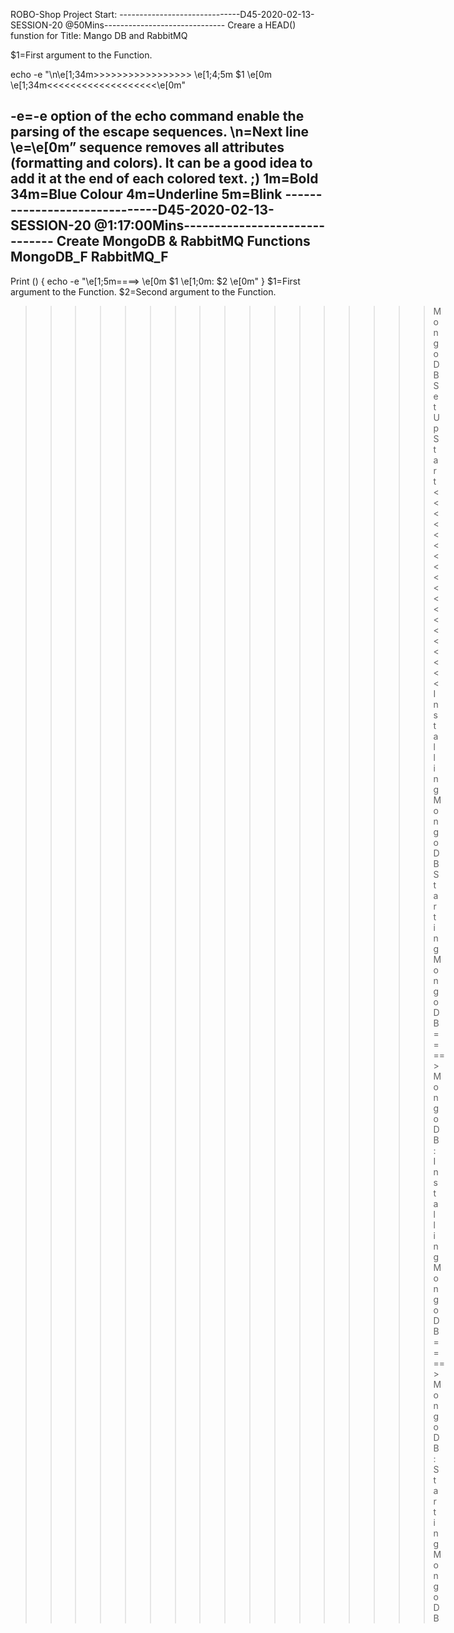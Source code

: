 ROBO-Shop Project Start:
------------------------------D45-2020-02-13-SESSION-20 @50Mins------------------------------
Creare a HEAD() funstion for Title: Mango DB and RabbitMQ

$1=First argument to the Function.

echo -e "\n\e[1;34m>>>>>>>>>>>>>>>>>  \e[1;4;5m $1 \e[0m  \e[1;34m<<<<<<<<<<<<<<<<<<<\e[0m"

-e=-e option of the echo command enable the parsing of the escape sequences.
\n=Next line
\e=\e[0m” sequence removes all attributes (formatting and colors). It can be a good idea to add it at the end of each colored text. ;)
1m=Bold
34m=Blue Colour
4m=Underline
5m=Blink
------------------------------D45-2020-02-13-SESSION-20 @1:17:00Mins------------------------------
Create MongoDB & RabbitMQ Functions
MongoDB_F
RabbitMQ_F
------------------------------
Print () {     echo -e "\e[1;5m====> \e[0m $1 \e[1;0m: $2 \e[0m"  }
$1=First argument to the Function.
$2=Second argument to the Function.

>>>>>>>>>>>>>>>>>   MongoDB SetUp Start   <<<<<<<<<<<<<<<<<<<
Installing MongoDB
Starting MongoDB
====>  MongoDB : Installing MongoDB 
====>  MongoDB : Starting MongoDB 
